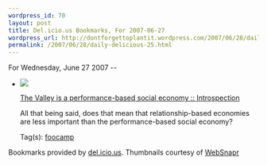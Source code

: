 ```yaml
--- 
wordpress_id: 70
layout: post
title: Del.icio.us Bookmarks, For 2007-06-27
wordpress_url: http://dontforgettoplantit.wordpress.com/2007/06/28/daily-delicious-25/
permalink: /2007/06/28/daily-delicious-25.html
---
```

<p class="daily-delicious-header">For Wednesday, June 27 2007 --</p>
<ul class="daily-delicious">
    <li><img src="http://images.websnapr.com/?url=http://blog.jeffhaynie.us/the-valley-is-a-performance-based-social-economy.html"> <p><a href="http://blog.jeffhaynie.us/the-valley-is-a-performance-based-social-economy.html" title="http://blog.jeffhaynie.us/the-valley-is-a-performance-based-social-economy.html">The Valley is a performance-based social economy :: Introspection</a></p>
<p>All that being said, does that mean that relationship-based economies are less important than the performance-based social economy?</p><div class="daily-delicious-tags">Tag(s): <a href="http://del.icio.us/popular/foocamp">foocamp</a> </div></li></ul><p class="daily-delicious-footer">Bookmarks provided by <a href="http://del.icio.us/cyu">del.icio.us</a>.  Thumbnails courtesy of <a href="http://websnapr.com">WebSnapr</a>
